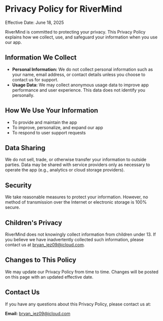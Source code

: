 # Privacy Policy for RiverMind

Effective Date: June 18, 2025

RiverMind is committed to protecting your privacy. This Privacy Policy explains how we collect, use, and safeguard your information when you use our app.

## Information We Collect
- **Personal Information:** We do not collect personal information such as your name, email address, or contact details unless you choose to contact us for support.
- **Usage Data:** We may collect anonymous usage data to improve app performance and user experience. This data does not identify you personally.

## How We Use Your Information
- To provide and maintain the app
- To improve, personalize, and expand our app
- To respond to user support requests

## Data Sharing
We do not sell, trade, or otherwise transfer your information to outside parties. Data may be shared with service providers only as necessary to operate the app (e.g., analytics or cloud storage providers).

## Security
We take reasonable measures to protect your information. However, no method of transmission over the Internet or electronic storage is 100% secure.

## Children's Privacy
RiverMind does not knowingly collect information from children under 13. If you believe we have inadvertently collected such information, please contact us at bryan_jez09@icloud.com.

## Changes to This Policy
We may update our Privacy Policy from time to time. Changes will be posted on this page with an updated effective date.

## Contact Us
If you have any questions about this Privacy Policy, please contact us at:

**Email:** bryan_jez09@icloud.com 
